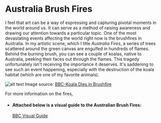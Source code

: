 # Australia Brush Fires
I feel that art can be a way of expressing and capturing pivotal moments in the world
around us. It can serve as a method of raising awareness and drawing our attention
towards a particular topic. One of the most devastating events affecting the world
right now is the brushfires in Australia. In my artistic scene, which I title *Australia Fires*, a 
series of trees scattered around the green canvas are engulfed in hundreds of flames. Behind the 
burning brush, you can see a couple of koalas, native to Australia, peeking their faces out 
through the flames. This tragedy unfortunately isn't receiving the importance it deserves. It's saddening
to see such an event happening, especially with the destruction of the koala habitat (which
are one of my favorite animals).

![alt text](https://cdn.glitch.com/0c4d13a1-23d2-484d-b6ff-da8365c71d49%2Fkoala.jpg?v=1579341950836)
 Image source: [BBC-Koala Dies in Brushfire](https://www.bbc.com/news/world-australia-50553859)

For more information on the fires,
- #### Attached below is a visual guide to the Australian Brush Fires:

     [BBC Visual Guide](https://www.bbc.com/news/world-australia-50951043)

